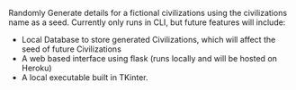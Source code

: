 Randomly Generate details for a fictional civilizations using the civilizations name as a seed.
Currently only runs in CLI, but future features will include:
* Local Database to store generated Civilizations, which will affect the seed of future Civilizations
* A web based interface using flask (runs locally and will be hosted on Heroku)
* A local executable built in TKinter.
